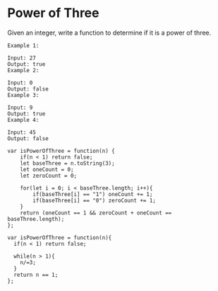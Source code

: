 # Power of Three

Given an integer, write a function to determine if it is a power of three.

```
Example 1:

Input: 27
Output: true
Example 2:

Input: 0
Output: false
Example 3:

Input: 9
Output: true
Example 4:

Input: 45
Output: false
```

```
var isPowerOfThree = function(n) {
    if(n < 1) return false;
    let baseThree = n.toString(3);
    let oneCount = 0;
    let zeroCount = 0;

    for(let i = 0; i < baseThree.length; i++){
        if(baseThree[i] == "1") oneCount += 1;
        if(baseThree[i] == "0") zeroCount += 1;
    }
    return (oneCount == 1 && zeroCount + oneCount == baseThree.length);
};

var isPowerOfThree = function(n){
  if(n < 1) return false;

  while(n > 1){
    n/=3;
  }
  return n == 1;
};
```
